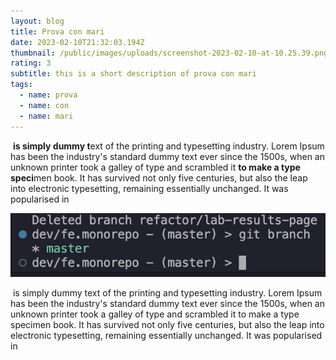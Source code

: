 ```yaml
---
layout: blog
title: Prova con mari
date: 2023-02-10T21:32:03.194Z
thumbnail: /public/images/uploads/screenshot-2023-02-10-at-10.25.39.png
rating: 3
subtitle: this is a short description of prova con mari
tags:
  - name: prova
  - name: con
  - name: mari
---
```

 **is simply dummy t**ext of the printing and typesetting industry. Lorem Ipsum has been the industry's standard dummy text ever since the 1500s, when an unknown printer took a galley of type and scrambled it **to make a type speci**men book. It has survived not only five centuries, but also the leap into electronic typesetting, remaining essentially unchanged. It was popularised in

![](/public/images/uploads/screenshot-2023-02-07-at-16.30.05.png)

 is simply dummy text of the printing and typesetting industry. Lorem Ipsum has been the industry's standard dummy text ever since the 1500s, when an unknown printer took a galley of type and scrambled it to make a type specimen book. It has survived not only five centuries, but also the leap into electronic typesetting, remaining essentially unchanged. It was popularised in